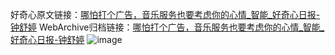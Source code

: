 好奇心原文链接：[哪怕打个广告，音乐服务也要考虑你的心情_智能_好奇心日报-钟舒婷](https://www.qdaily.com/articles/8662.html)
WebArchive归档链接：[哪怕打个广告，音乐服务也要考虑你的心情_智能_好奇心日报-钟舒婷](http://web.archive.org/web/20190623153312/https://www.qdaily.com/articles/8662.html)
![image](http://ww3.sinaimg.cn/large/007d5XDpgy1g3vdog4gxgj30u02pu1gv)